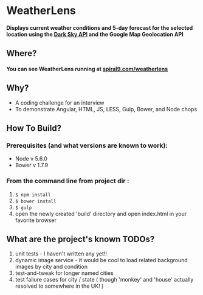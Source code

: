 # WeatherLens

#### Displays current weather conditions and 5-day forecast for the selected location using the [Dark Sky API](https://darksky.net/poweredby/) and the Google Map Geolocation API

## Where?

#### You can see WeatherLens running at [spiral9.com/weatherlens](http://spiral9.com/weatherlens)

## Why?

* A coding challenge for an interview
* To demonstrate Angular, HTML, JS, LESS, Gulp, Bower, and Node chops

## How To Build?

### Prerequisites (and what versions are known to work): 

* Node v 5.6.0
* Bower v 1.7.9

### From the command line from project dir :

1. ``` $ npm install ```
2. ``` $ bower install ```
3. ``` $ gulp ```
4. open the newly created 'build' directory and open index.html in your favorite browser

## What are the project's known TODOs?

1. unit tests - I haven't written any yet!!
2. dynamic image service - it would be cool to load related background images by city and condition
3. test-and-tweak for longer named cities
4. test failure cases for city / state ( though 'monkey' and 'house' actually resolved to somewhere in the UK! )
